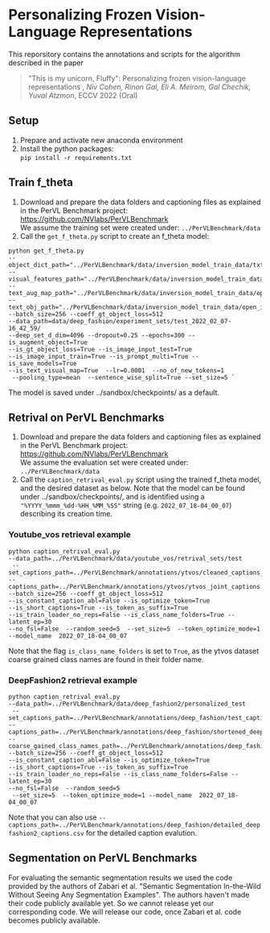 # Personalizing Frozen Vision-Language Representations


This reporsitory contains the annotations and scripts for the algorithm described in the paper 

> "This is my unicorn, Fluffy": Personalizing frozen vision-language representations , *Niv Cohen, Rinon Gal, Eli A. Meirom, Gal Chechik, Yuval Atzmon*, ECCV 2022 (Oral)


## Setup
1. Prepare and activate new anaconda environment
2. Install the python packages: <br> `pip install -r requirements.txt`

## Train f_theta
1. Download and prepare the data folders and captioning files as explained in the PerVL Benchmark project: <br> https://github.com/NVlabs/PerVLBenchmark <br>
We assume the training set were created under: `../PerVLBenchmark/data`
2. Call the `get_f_theta.py` script to create an f_theta model: <br>
```
python get_f_theta.py
--object_dict_path="../PerVLBenchmark/data/inversion_model_train_data/txt_for_training/commom_obj_dict.npy"
--visual_features_path="../PerVLBenchmark/data/inversion_model_train_data/visual_features/visual_features_dict_center_crop_300_224.npz"
--text_aug_map_path="../PerVLBenchmark/data/inversion_model_train_data/open_images/open_images_to_mscoco_map.npz"
--text_obj_path="../PerVLBenchmark/data/inversion_model_train_data/open_images/open_images_obj_names.npz"
--batch_size=256 --coeff_gt_object_loss=512
--data_path=data/deep_fashion/experiment_sets/test_2022_02_07-16_42_59/
--deep_set_d_dim=4096 --dropout=0.25 --epochs=300 --is_augment_object=True 
--is_gt_object_loss=True --is_image_input_test=True
--is_image_input_train=True --is_prompt_multi=True --is_save_models=True
--is_text_visual_map=True  --lr=0.0001  --no_of_new_tokens=1
 --pooling_type=mean  --sentence_wise_split=True --set_size=5 `
```

The model is saved under ../sandbox/checkpoints/ as a default.

## Retrival on PerVL Benchmarks
1. Download and prepare the data folders and captioning files as explained in the PerVL Benchmark project: <br> https://github.com/NVlabs/PerVLBenchmark <br>
We assume the evaluation set were created under: `../PerVLBenchmark/data`
2. Call the `caption_retrival_eval.py` script using the trained f_theta model, and the desired dataset as below. 
Note that the model can be found under ../sandbox/checkpoints/, and is identified
using a `"%YYYY_%mmm_%dd-%HH_%MM_%SS"` string (e.g. `2022_07_18-04_00_07`)  describing its creation time. <br>
### Youtube_vos retrieval example

```
python caption_retrival_eval.py 
--data_path=../PerVLBenchmark/data/youtube_vos/retrival_sets/test
 --set_captions_path=../PerVLBenchmark/annotations/ytvos/cleaned_captions_ytvos_test.csv
--captions_path=../PerVLBenchmark/annotations/ytvos/ytvos_joint_captions.csv
--batch_size=256 --coeff_gt_object_loss=512
--is_constant_caption_abl=False --is_optimize_token=True 
--is_short_captions=True --is_token_as_suffix=True 
--is_train_loader_no_reps=False --is_class_name_folders=True --latent_ep=30 
--no_fsl=False  --random_seed=5  --set_size=5  --token_optimize_mode=1 
--model_name  2022_07_18-04_00_07
```
Note that the flag `is_class_name_folders` is set to `True`, as the ytvos dataset coarse grained class names are found in their folder name. 

### DeepFashion2 retrieval example


```
python caption_retrival_eval.py 
--data_path=../PerVLBenchmark/data/deep_fashion2/personalized_test
 --set_captions_path=../PerVLBenchmark/annotations/deep_fashion/test_captions.csv
--captions_path=../PerVLBenchmark/annotations/deep_fashion/shortened_deepfashion2_captions.csv
--coarse_gained_class_names_path=../PerVLBenchmark/annotations/deep_fashion/train_coarse_grained_names.csv
--batch_size=256 --coeff_gt_object_loss=512
--is_constant_caption_abl=False --is_optimize_token=True 
--is_short_captions=True --is_token_as_suffix=True 
--is_train_loader_no_reps=False --is_class_name_folders=False --latent_ep=30 
--no_fsl=False  --random_seed=5 
 --set_size=5  --token_optimize_mode=1 --model_name  2022_07_18-04_00_07
 ```
Note that you can also use `--captions_path=../PerVLBenchmark/annotations/deep_fashion/detailed_deepfashion2_captions.csv` for the detailed caption evalution. 

## Segmentation on PerVL Benchmarks

For evaluating the semantic segmentation results we used the code provided by the authors of Zabari et al. "Semantic Segmentation In-the-Wild Without Seeing Any Segmentation Examples".
The authors haven't made their code publicly available yet. So we cannot release yet our corresponding code. We will release our code, once Zabari et al. code becomes publicly available.

